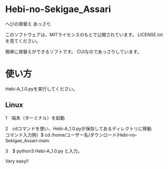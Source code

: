 # Hebi-no-Sekigae_Assari
へびの席替え あっさり

このソフトウェアは、MITライセンスのもとで公開されています。
LICENSE.txtを見てください。

簡単に席替えができるソフトです。
CUIなのであっさりしています。

<h1>使い方</h1>
  <p>Hebi-A_1.0.pyを実行してください。</p>
    <h2>Linux</h2>
      <p>1　端末（ターミナル）を起動</p>
      <p>2　cdコマンドを使い、Hebi-A_1.0.pyが保存してあるディレクトリに移動<br>コマンド入力例）$ cd /home/ユーザー名/ダウンロード/Hebi-no-Sekigae_Assari-main </p>
      <p>3　$ python3 Hebi-A_1.0.py と入力。</p>
      <p>Very easy!!</p>
      
